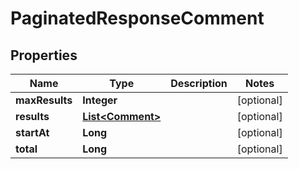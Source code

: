 # PaginatedResponseComment

## Properties
Name | Type | Description | Notes
------------ | ------------- | ------------- | -------------
**maxResults** | **Integer** |  |  [optional]
**results** | [**List&lt;Comment&gt;**](Comment.md) |  |  [optional]
**startAt** | **Long** |  |  [optional]
**total** | **Long** |  |  [optional]

